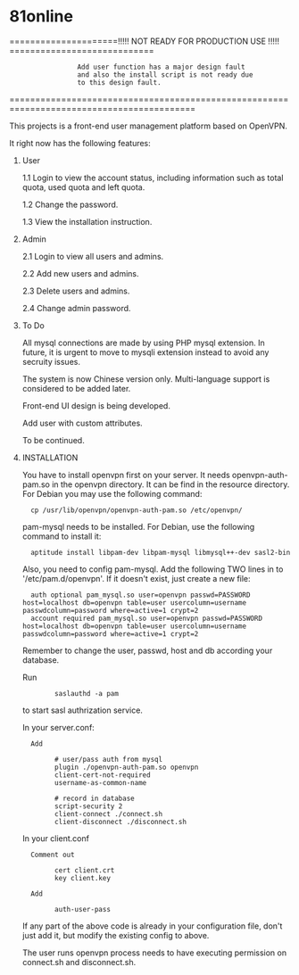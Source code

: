81online
========

=====================!!!!! NOT READY FOR PRODUCTION USE !!!!! ============================
                     
                     Add user function has a major design fault 
                     and also the install script is not ready due 
                     to this design fault.
                     
==========================================================================================

This projects is a front-end user management platform based on OpenVPN.

It right now has the following features:

1. User

   1.1 Login to view the account status, including information such as total quota, used quota and left quota.
   
   1.2 Change the password.
   
   1.3 View the installation instruction.

2. Admin

   2.1 Login to view all users and admins.
   
   2.2 Add new users and admins.
   
   2.3 Delete users and admins.
   
   2.4 Change admin password.

3. To Do

   All mysql connections are made by using PHP mysql extension. In future, it is urgent to move to mysqli extension
   instead to avoid any secruity issues.

   The system is now Chinese version only. Multi-language support is considered to be added later.
   
   Front-end UI design is being developed.
   
   Add user with custom attributes.
   
   To be continued.
   
4. INSTALLATION

   You have to install openvpn first on your server. It needs openvpn-auth-pam.so in the openvpn directory. It can be
   find in the resource directory. For Debian you may use the following command:

         cp /usr/lib/openvpn/openvpn-auth-pam.so /etc/openvpn/

   pam-mysql needs to be installed. For Debian, use the following command to install it:

         aptitude install libpam-dev libpam-mysql libmysql++-dev sasl2-bin
   
   Also, you need to config pam-mysql. Add the following TWO lines in to '/etc/pam.d/openvpn'. If it doesn't exist, just
   create a new file:
   
         auth optional pam_mysql.so user=openvpn passwd=PASSWORD host=localhost db=openvpn table=user usercolumn=username passwdcolumn=password where=active=1 crypt=2
         account required pam_mysql.so user=openvpn passwd=PASSWORD host=localhost db=openvpn table=user usercolumn=username passwdcolumn=password where=active=1 crypt=2
   
   Remember to change the user, passwd, host and db according your database.
   
   Run

               saslauthd -a pam
   
   to start sasl authrization service.
   
   
   In your server.conf:
   
         Add   

               # user/pass auth from mysql
               plugin ./openvpn-auth-pam.so openvpn
               client-cert-not-required
               username-as-common-name
               
               # record in database
               script-security 2
               client-connect ./connect.sh
               client-disconnect ./disconnect.sh


   In your client.conf
   
         Comment out

               cert client.crt
               key client.key
   
         Add

               auth-user-pass
               
   If any part of the above code is already in your configuration file, don't just add it, but modify the existing
   config to above.
   
   The user runs openvpn process needs to have executing permission on connect.sh and disconnect.sh.
